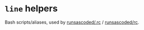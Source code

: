 # `line` helpers
Bash scripts/aliases, used by [runsascoded/.rc] / [runsascoded/rc].


[runsascoded/.rc]: https://github.com/runsascoded/.rc
[runsascoded/rc]: https://gitlab.com/runsascoded/rc
